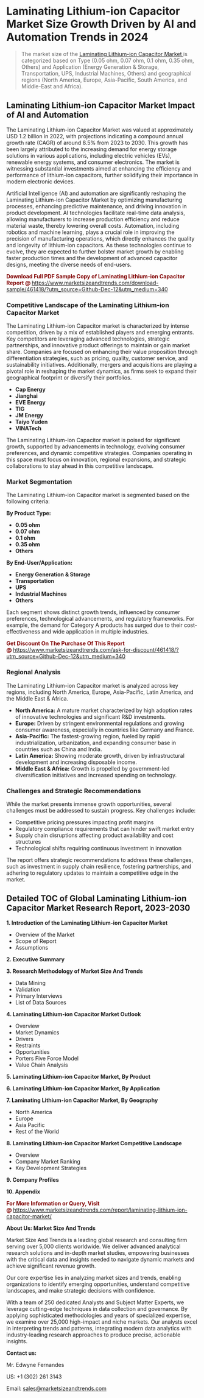 <H1>Laminating Lithium-ion Capacitor Market Size Growth Driven by AI and Automation Trends in 2024</H1><blockquote><p>The market size of the <a href="https://www.marketsizeandtrends.com/download-sample/461418/?utm_source=Github-Dec-12&amp;utm_medium=340" target="_blank">Laminating Lithium-ion Capacitor Market </a>is categorized based on Type (0.05 ohm, 0.07 ohm, 0.1 ohm, 0.35 ohm, Others) and Application (Energy Generation & Storage, Transportation, UPS, Industrial Machines, Others) and geographical regions (North America, Europe, Asia-Pacific, South America, and Middle-East and Africa).</p></blockquote><p><h2>Laminating Lithium-ion Capacitor Market Impact of AI and Automation</h2><p>The Laminating Lithium-ion Capacitor Market was valued at approximately USD 1.2 billion in 2022, with projections indicating a compound annual growth rate (CAGR) of around 8.5% from 2023 to 2030. This growth has been largely attributed to the increasing demand for energy storage solutions in various applications, including electric vehicles (EVs), renewable energy systems, and consumer electronics. The market is witnessing substantial investments aimed at enhancing the efficiency and performance of lithium-ion capacitors, further solidifying their importance in modern electronic devices.</p><p>Artificial Intelligence (AI) and automation are significantly reshaping the Laminating Lithium-ion Capacitor Market by optimizing manufacturing processes, enhancing predictive maintenance, and driving innovation in product development. AI technologies facilitate real-time data analysis, allowing manufacturers to increase production efficiency and reduce material waste, thereby lowering overall costs. Automation, including robotics and machine learning, plays a crucial role in improving the precision of manufacturing operations, which directly enhances the quality and longevity of lithium-ion capacitors. As these technologies continue to evolve, they are expected to further bolster market growth by enabling faster production times and the development of advanced capacitor designs, meeting the diverse needs of end-users.</p></p><p><strong><span style="color: #800000;">Download Full PDF Sample Copy of Laminating Lithium-ion Capacitor Report @</span>&nbsp;</strong><a href="https://www.marketsizeandtrends.com/download-sample/461418/?utm_source=Github-Dec-12&amp;utm_medium=340">https://www.marketsizeandtrends.com/download-sample/461418/?utm_source=Github-Dec-12&amp;utm_medium=340</a></p><h3>Competitive Landscape of the Laminating Lithium-ion Capacitor Market</h3><p>The Laminating Lithium-ion Capacitor market is characterized by intense competition, driven by a mix of established players and emerging entrants. Key competitors are leveraging advanced technologies, strategic partnerships, and innovative product offerings to maintain or gain market share. Companies are focused on enhancing their value proposition through differentiation strategies, such as pricing, quality, customer service, and sustainability initiatives. Additionally, mergers and acquisitions are playing a pivotal role in reshaping the market dynamics, as firms seek to expand their geographical footprint or diversify their portfolios.</p><p><strong><p><ul><li>Cap Energy </li><li> Jianghai </li><li> EVE Energy </li><li> TIG </li><li> JM Energy </li><li> Taiyo Yuden </li><li> VINATech</p></li></ul></p></strong></p><p>The Laminating Lithium-ion Capacitor market is poised for significant growth, supported by advancements in technology, evolving consumer preferences, and dynamic competitive strategies. Companies operating in this space must focus on innovation, regional expansions, and strategic collaborations to stay ahead in this competitive landscape.</p><h3>Market Segmentation</h3><p>The Laminating Lithium-ion Capacitor market is segmented based on the following criteria:</p><p><strong>By Product Type:</strong></p><p><strong><p><ul><li>0.05 ohm </li><li> 0.07 ohm </li><li> 0.1 ohm </li><li> 0.35 ohm </li><li> Others</p></li></ul></p></strong></p><p><strong>By End-User/Application:</strong></p><p><strong><p><ul><li>Energy Generation & Storage </li><li> Transportation </li><li> UPS </li><li> Industrial Machines </li><li> Others</p></li></ul></p></strong></p><p>Each segment shows distinct growth trends, influenced by consumer preferences, technological advancements, and regulatory frameworks. For example, the demand for Category A products has surged due to their cost-effectiveness and wide application in multiple industries.</p><p><strong><span style="color: #800000;">Get Discount On The Purchase Of This Report @&nbsp;</span></strong><a href="https://www.marketsizeandtrends.com/ask-for-discount/461418/?utm_source=Github-Dec-12&amp;utm_medium=340">https://www.marketsizeandtrends.com/ask-for-discount/461418/?utm_source=Github-Dec-12&amp;utm_medium=340</a></p><h3>Regional Analysis</h3><p>The Laminating Lithium-ion Capacitor market is analyzed across key regions, including North America, Europe, Asia-Pacific, Latin America, and the Middle East &amp; Africa.</p><ul><li><strong>North America:</strong> A mature market characterized by high adoption rates of innovative technologies and significant R&amp;D investments.</li><li><strong>Europe:</strong> Driven by stringent environmental regulations and growing consumer awareness, especially in countries like Germany and France.</li><li><strong>Asia-Pacific:</strong> The fastest-growing region, fueled by rapid industrialization, urbanization, and expanding consumer base in countries such as China and India.</li><li><strong>Latin America:</strong> Showing moderate growth, driven by infrastructural development and increasing disposable income.</li><li><strong>Middle East &amp; Africa:</strong> Growth is propelled by government-led diversification initiatives and increased spending on technology.</li></ul><h3>Challenges and Strategic Recommendations</h3><p>While the market presents immense growth opportunities, several challenges must be addressed to sustain progress. Key challenges include:</p><ul><li>Competitive pricing pressures impacting profit margins</li><li>Regulatory compliance requirements that can hinder swift market entry</li><li>Supply chain disruptions affecting product availability and cost structures</li><li>Technological shifts requiring continuous investment in innovation</li></ul><p>The report offers strategic recommendations to address these challenges, such as investment in supply chain resilience, fostering partnerships, and adhering to regulatory updates to maintain a competitive edge in the market.</p><h2>Detailed TOC of Global Laminating Lithium-ion Capacitor Market Research Report, 2023-2030</h2><p><strong>1. Introduction of the Laminating Lithium-ion Capacitor Market</strong></p><ul><li>Overview of the Market</li><li>Scope of Report</li><li>Assumptions&nbsp;</li></ul><p><strong>2. Executive Summary</strong></p><p><strong>3. Research Methodology of <strong>Market Size And Trends</strong></strong></p><ul><li>Data Mining</li><li>Validation</li><li>Primary Interviews</li><li>List of Data Sources&nbsp;</li></ul><p><strong>4. Laminating Lithium-ion Capacitor Market Outlook</strong></p><ul><li>Overview</li><li>Market Dynamics</li><li>Drivers</li><li>Restraints</li><li>Opportunities</li><li>Porters Five Force Model</li><li>Value Chain Analysis&nbsp;</li></ul><p><strong>5. Laminating Lithium-ion Capacitor Market, By Product</strong></p><p><strong>6. Laminating Lithium-ion Capacitor Market, By Application</strong></p><p><strong>7. Laminating Lithium-ion Capacitor Market, By Geography</strong></p><ul><li>North America</li><li>Europe</li><li>Asia Pacific</li><li>Rest of the World&nbsp;</li></ul><p><strong>8. Laminating Lithium-ion Capacitor Market Competitive Landscape</strong></p><ul><li>Overview</li><li>Company Market Ranking</li><li>Key Development Strategies&nbsp;</li></ul><p><strong>9. Company Profiles</strong></p><p><strong>10. Appendix</strong></p><p><strong><span style="color: #800000;">For More Information or Query, Visit @&nbsp;</span></strong><a href="https://www.marketsizeandtrends.com/report/laminating-lithium-ion-capacitor-market/">https://www.marketsizeandtrends.com/report/laminating-lithium-ion-capacitor-market/</a></p><p></p><p><strong>About Us:&nbsp;Market Size And Trends</strong></p><p>Market Size And Trends&nbsp;is a leading global research and consulting firm serving over 5,000 clients worldwide. We deliver advanced analytical research solutions and in-depth market studies, empowering businesses with the critical data and insights needed to navigate dynamic markets and achieve significant revenue growth.</p><p>Our core expertise lies in analyzing market sizes and trends, enabling organizations to identify emerging opportunities, understand competitive landscapes, and make strategic decisions with confidence.</p><p>With a team of 250 dedicated Analysts and Subject Matter Experts, we leverage cutting-edge techniques in data collection and governance. By applying sophisticated methodologies and years of specialized expertise, we examine over 25,000 high-impact and niche markets. Our analysts excel in interpreting trends and patterns, integrating modern data analytics with industry-leading research approaches to produce precise, actionable insights.</p><p><strong>Contact us:</strong></p><p>Mr. Edwyne Fernandes</p><p>US: +1 (302) 261 3143</p><p>Email: <a href="mailto:sales@marketsizeandtrends.com">sales@marketsizeandtrends.com</a>&nbsp;</p>
